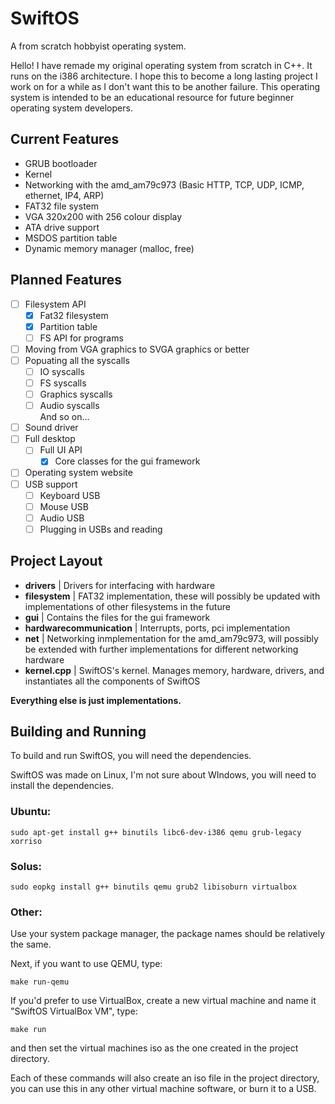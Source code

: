 # SwiftOS
A from scratch hobbyist operating system.

Hello! I have remade my original operating system from scratch in C++. It runs on the i386 architecture. I hope this to become a long lasting project I work on for a while as I don't want this to be another failure. This operating system is intended to be an educational resource for future beginner operating system developers.

## Current Features
- GRUB bootloader
- Kernel
- Networking with the amd_am79c973 (Basic HTTP, TCP, UDP, ICMP, ethernet, IP4, ARP)
- FAT32 file system
- VGA 320x200 with 256 colour display
- ATA drive support
- MSDOS partition table
- Dynamic memory manager (malloc, free)
  
## Planned Features
  - [ ] Filesystem API
    - [x] Fat32 filesystem
    - [x] Partition table
    - [ ] FS API for programs
  - [ ] Moving from VGA graphics to SVGA graphics or better
  - [ ] Popuating all the syscalls
    - [ ] IO syscalls
    - [ ] FS syscalls
    - [ ] Graphics syscalls
    - [ ] Audio syscalls  
    And so on...
  - [ ] Sound driver
  - [ ] Full desktop
    - [ ] Full UI API
      - [x] Core classes for the gui framework
  - [ ] Operating system website
  - [ ] USB support
    - [ ] Keyboard USB
    - [ ] Mouse USB
    - [ ] Audio USB
    - [ ] Plugging in USBs and reading
  
## Project Layout
- **drivers** | Drivers for interfacing with hardware
- **filesystem** | FAT32 implementation, these will possibly be updated with implementations of other filesystems in the future
- **gui** | Contains the files for the gui framework
- **hardwarecommunication** | Interrupts, ports, pci implementation
- **net** | Networking inmplementation for the amd_am79c973, will possibly be extended with further implementations for different networking hardware
- **kernel.cpp** | SwiftOS's kernel. Manages memory, hardware, drivers, and instantiates all the components of SwiftOS  
  
**Everything else is just implementations.**
    
## Building and Running
To build and run SwiftOS, you will need the dependencies.

SwiftOS was made on Linux, I'm not sure about WIndows, you will need to install the dependencies.

### Ubuntu:
```
sudo apt-get install g++ binutils libc6-dev-i386 qemu grub-legacy xorriso
```

### Solus:
```
sudo eopkg install g++ binutils qemu grub2 libisoburn virtualbox
```

### Other:
Use your system package manager, the package names should be relatively the same.

Next, if you want to use QEMU, type:
```
make run-qemu
```
If you'd prefer to use VirtualBox, create a new virtual machine and name it "SwiftOS VirtualBox VM", type:
```
make run
```
and then set the virtual machines iso as the one created in the project directory.

Each of these commands will also create an iso file in the project directory, you can use this in any other virtual machine software, or burn it to a USB.
